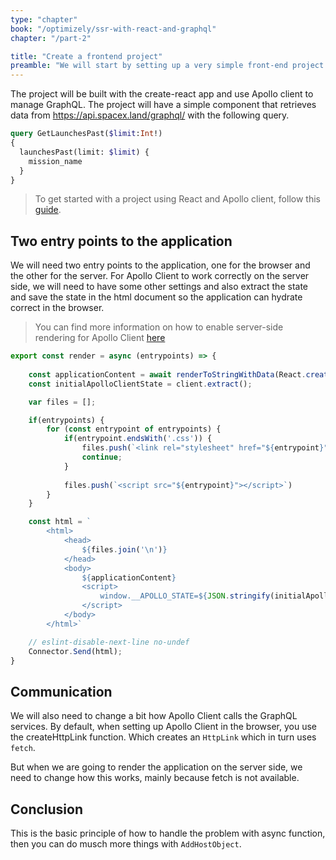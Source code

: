 ```yaml
---
type: "chapter"
book: "/optimizely/ssr-with-react-and-graphql"
chapter: "/part-2"

title: "Create a frontend project"
preamble: "We will start by setting up a very simple front-end project that uses a public GraphQL service. We will then use this project to get an server-side rendering."
---
```


The project will be built with the create-react app and use Apollo client to manage GraphQL. The project will have a simple component that retrieves data from https://api.spacex.land/graphql/ with the following query.

```graphql
query GetLaunchesPast($limit:Int!)
{
  launchesPast(limit: $limit) {
    mission_name
  }
}
```

> To get started with a project using React and Apollo client, follow this [guide](https://www.apollographql.com/docs/react/get-started/).

## Two entry points to the application

We will need two entry points to the application, one for the browser and the other for the server. For Apollo Client to work correctly on the server side, we will need to have some other settings and also extract the state and save the state in the html document so the application can hydrate correct in the browser.

> You can find more information on how to enable server-side rendering for Apollo Client [here](https://www.apollographql.com/docs/react/performance/server-side-rendering/) 

```javascript
export const render = async (entrypoints) => {
	
	const applicationContent = await renderToStringWithData(React.createElement(App));
	const initialApolloClientState = client.extract();

	var files = [];

	if(entrypoints) {
		for (const entrypoint of entrypoints) {
			if(entrypoint.endsWith('.css')) {
				files.push(`<link rel="stylesheet" href="${entrypoint}">`)
				continue;
			}
	
			files.push(`<script src="${entrypoint}"></script>`)
		}
	}

	const html = ` 
		<html>
			<head>
				${files.join('\n')}
			</head>
			<body>
				${applicationContent}
				<script>
					window.__APOLLO_STATE=${JSON.stringify(initialApolloClientState).replace(/</g, '\\u003c')}
				</script>
			</body>
		</html>`

	// eslint-disable-next-line no-undef
	Connector.Send(html);
}
```

## Communication

We will also need to change a bit how Apollo Client calls the GraphQL services. By default, when setting up Apollo Client in the browser, you use the createHttpLink function. Which creates an `HttpLink` which in turn uses `fetch`.

But when we are going to render the application on the server side, we need to change how this works, mainly because fetch is not available.

## Conclusion

This is the basic principle of how to handle the problem with async function, then you can do musch more things with `AddHostObject`.

